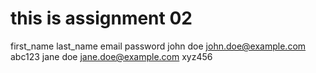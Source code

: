 # this is assignment 02

first_name	last_name	email	password
john	doe	john.doe@example.com	abc123
jane	doe	jane.doe@example.com	xyz456